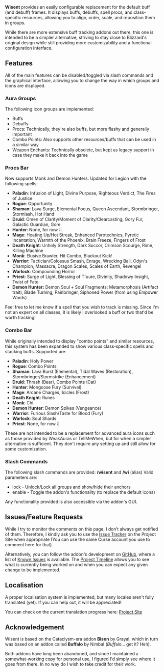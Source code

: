 **Wisent** provides an easily configurable replacement for the default buff (and debuff) frames.
It displays buffs, debuffs, spell procs, and class-specific resources, allowing you to align, order, scale, and reposition them in groups.

While there are more extensive buff tracking addons out there, this one is intended to be a simpler alternative, striving to stay close to Blizzard's original design while still providing more customizability and a functional configuration interface.

## Features
All of the main features can be disabled/toggled via slash commands and the graphical interface, allowing you to change the way in which groups and icons are displayed.

### Aura Groups
The following icon groups are implemented:

* Buffs
* Debuffs
* Procs: Technically, they're also buffs, but more flashy and generally important
* Combo Points: Also supports other resources/buffs that can be used in a similar way
* Weapon Enchants: Technically obsolete, but kept as legacy support in case they make it back into the game

### Procs Bar
Now supports Monk and Demon Hunters. Updated for Legion with the following spells:

* **Paladin**: Infusion of Light, Divine Purpose, Righteous Verdict, The Fires of Justice
* **Rogue**: Opportunity
* **Shaman**: Lava Surge, Elemental Focus, Queen Ascendant, Stormbringer, Stormlash, Hot Hand
* **Druid**: Omen of Clarity/Moment of Clarity/Clearcasting, Gory Fur, Galactic Guardian, Gore
* **Hunter**: None, for now :|
* **Mage**: Heating Up/Hot Streak, Enhanced Pyrotechnics, Pyretic Incantation, Warmth of the Phoenix, Brain Freeze, Fingers of Frost
* **Death Knight**: Unholy Strength, Dark Succor, Crimson Scourge, Rime, Killing Machine
* **Monk**: Elusive Brawler, Hit Combo, Blackout Kick!
* **Warrior**:  Tactician/Colossus Smash, Enrage, Wrecking Ball, Odyn's Champion, Massacre, Dragon Scales, Scales of Earth, Revenge!
* **Warlock**: Compounding Horror
* **Priest**:  Surge of Light, Blessing of T'uure, Divinity, Shadowy Insight, Twist of Fate
* **Demon Hunter:** Demon Soul + Soul Fragments; Metamorphosis (Artifact trait), Blade Turning, Painbringer, Siphoned Power (from using Empower Wards)

Feel free to let me know if a spell that you wish to track is missing. Since I'm not an expert on all classes, it is likely I overlooked a buff or two that'd be worth tracking!

### Combo Bar
While originally intended to display "combo points" and similar resources, this system has been expanded to show various class-specific spells and stacking buffs. Supported are:

* **Paladin**: Holy Power
* **Rogue**: Combo Points
* **Shaman**: Lava Burst (Elemental), Tidal Waves (Restoration), Stormbringer/Stormstrike (Enhancement)
* **Druid**: Thrash (Bear), Combo Points (Cat)
* **Hunter**: Mongoose Fury (Survival)
* **Mage**: Arcane Charges, Icicles (Frost)
* **Death Knight**: Runes
* **Monk**: Chi
* **Demon Hunter**: Demon Spikes (Vengeance)
* **Warrior**:  Furious Slash/Taste for Blood (Fury)
* **Warlock**: Soul Shards
* **Priest**:  None, for now :|

These are not intended to be a replacement for advanced aura icons such as those provided by WeakAuras or TellMeWhen, but for when a simpler alternative is sufficient. They don't require any setting up and still allow for some customization.

### Slash Commands
The following slash commands are provided: **/wisent** and **/wi** (alias)
Valid parameters are:

* lock - Unlock/Lock all groups and show/hide their anchors
* enable - Toggle the addon's functionality (to replace the default icons)

Any functionality provided is also accessible via the addon's GUI.

## Issues/Feature Requests
While I try to monitor the comments on this page, I don't always get notified of them. Therefore, I kindly ask you to use the [Issue Tracker](https://wow.curseforge.com/projects/wisent/issues) on the Project Site when appropriate (You can use the same Curse account you use to comment here for that).

Alternatively, you can follow the addon's development on [GitHub](https://github.com/SacredDuckwhale/Wisent), where a list of [Known Issues](https://github.com/SacredDuckwhale/Wisent/issues) is available. The [Project Timeline](https://github.com/SacredDuckwhale/Wisent/projects/1) allows you to see what is currently being worked on and when you can expect any given change to be implemented.

## Localisation
A proper localisation system is implemented, but many locales aren't fully translated (yet). If you can help out, it will be appreciated!

You can check on the current translation progress here: [Project Site](https://wow.curseforge.com/projects/wisent/localization)

## Acknowledgement
Wisent is based on the Cataclysm-era addon **Bison** by Grayal, which in turn was based on an addon called **Buffalo** by Nimbal (*Buff*alo... get it? Heh).

Both addons have long been abandoned, and since I maintained a somewhat-working copy for personal use, I figured I'd simply see where it goes from there. In no way do I wish to take credit for their work.